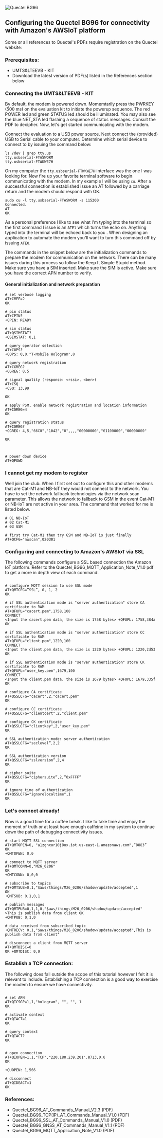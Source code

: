 
![Quectel BG96](https://www.quectel.com/UploadImage/Product/20171016161456212.png)


## Configuring the Quectel BG96 for connectivity with Amazon's AWSIoT platform
Some or all references to Quectel's PDFs require registration on the Quectel website:

### Prerequisites:
 - UMTS&LTEEVB - KIT
 - Download the latest version of PDF(s) listed in the References section below

### Connecting the UMTS&LTEEVB - KIT

By default, the modem is powered down. Momemtarily press the PWRKEY (500 ms) on the evaluation kit to initiate the powerup sequence. The red POWER led and green STATUS led should be illuminated. You may also see the blue NET_STA led flashing a sequence of status messages. Consult the PDF to decipher. Now, let's get started communicating with the modem.

Connect the evaluation to a USB power source. Next connect the (provided) USB to Serial cable to your computer. Determine which serial device to connect to by issuing the command below:

```console
ls /dev | grep tty.us
tty.usbserial-FTASWORM
tty.usbserial-FTWKWE7H
```

On my computer the `tty.usbserial-FTWKWE7H` interface was the one I was looking for. Now fire up your favorite terminal software to begin communicating with the modem. In my example I will be using `cu`. After a successful connection is established issue an AT followed by a carriage return and the modem should respond with OK.

```console
sudo cu -l tty.usbserial-FTASWORM -s 115200
Connected.
AT
OK
```

As a personal preference I like to see what I'm typing into the terminal so the first command I issue is an `ATE1` which turns the echo on. Anything typed into the terminal will be echoed back to you . When designing an application to automate the modem you'll want to turn this command off by issuing `ATE0`. 

The commands in the snippet below are the initialization commands to prepare the modem for communication on the network. There can be many issues during this process so follow the Keep It Simple Stupid method. Make sure you have a SIM inserted. Make sure the SIM is active. Make sure you have the correct APN number to verify.

#### General initialization and network preparation
```console
# set verbose logging
AT+CMEE=2
OK

# pin status
AT+CPIN?
+CPIN: READY

# sim status
AT+QSIMSTAT?
+QSIMSTAT: 0,1

# query operator selection
AT+COPS?
+COPS: 0,0,"T-Mobile Hologram",0

# query network registration
AT+CGREG?
+CGREG: 0,5

# signal quality (response: <rssi>, <ber>)
AT+CSQ
+CSQ: 13,99

OK

# apply PSM, enable network registration and location information
AT+CGREG=4
OK

# query registration status
AT+CGREG?
+CGREG: 4,5,"66C0","1042","0",,,,"00000000","01100000","00000000"

OK



# power down device
AT+QPOWD

```

### I cannot get my modem to register
Well join the club. When I first set out to configure this and other modems that are Cat-M1 and NB-IoT they would not connect to the network. You have to set the network fallback technologies via the network scan parameter. This allows the network to fallback to GSM in the event Cat-M1 or NB-IoT are not active in your area. The command that worked for me is listed below.

```console
# 01 NB-IoT
# 02 Cat-M1
# 03 GSM

# first try Cat-M1 then try GSM and NB-IoT is just finally
AT+QCFG="nwscan",020301
```

### Configuring and connecting to Amazon's AWSIoT via SSL

The following commands configure a SSL based connection the Amazon IoT platform. Refer to the Quectel_BG96_MQTT_Application_Note_V1.0 pdf to get a more in depth view of each command.

```console

# configure MQTT session to use SSL mode
AT+QMTCFG=”SSL”, 0, 1, 2
OK

# if SSL authentication mode is "server authentication" store CA certificate to RAM
AT+QFUPL="cacert.pem",1758,100
CONNECT
<Input the cacert.pem data, the size is 1758 bytes> +QFUPL: 1758,384a
OK

# if SSL authentication mode is "server authentication" store CC certificate to RAM
AT+QFUPL="client.pem",1220,100
CONNECT
<Input the client.pem data, the size is 1220 bytes> +QFUPL: 1220,2d53
OK

# if SSL authentication mode is "server authentication" store CK certificate to RAM
AT+QFUPL="user_key.pem",1679,100
CONNECT
<Input the client.pem data, the size is 1679 bytes> +QFUPL: 1679,335f
OK

# configure CA certificate
AT+QSSLCFG="cacert",2,"cacert.pem"
OK

# configure CC certificate
AT+QSSLCFG="clientcert",2,"client.pem"

# configure CK certificate
AT+QSSLCFG="clientkey",2,"user_key.pem"
OK

# SSL authentication mode: server authentication
AT+QSSLCFG="seclevel”,2,2
OK

# SSL authentication version
AT+QSSLCFG="sslversion”,2,4
OK

# cipher suite
AT+QSSLCFG="ciphersuite”,2,”0xFFFF”
OK

# ignore time of authentication
AT+QSSLCFG="ignorelocaltime",1
OK

```

### Let's connect already!

Now is a good time for a coffee break. I like to take time and enjoy the moment of truth or at least have enough caffeine in my system to continue down the path of debugging connectivity issues.

```console
# start MQTT SSL connection
AT+QMTOPEN=0, "a1zgnxur10j8ux.iot.us-east-1.amazonaws.com",”8883”
OK
+QMTOPEN: 0,0

# connect to MQTT server
AT+QMTCONN=0,"M26_0206"
OK
+QMTCONN: 0,0,0

# subscribe to topics
AT+QMTSUB=0,1,"$aws/things/M26_0206/shadow/update/accepted",1
OK
+QMTSUB: 0,1,0,1

# publish messages
AT+QMTPUB=0,1,1,0,"$aws/things/M26_0206/shadow/update/accepted"
>This is publish data from client OK
+QMTPUB: 0,1,0

# data received from subscribed topic
+QMTRECV: 0,1,"$aws/things/M26_0206/shadow/update/accepted",This is publish data from client"

# disconnect a client from MQTT server
AT+QMTDISC=0
OK +QMTDISC: 0,0
```



### Establish a TCP connection:
The following does fall outside the scope of this tutorial however I felt it is relevant to include. Establishing a TCP connection is a good way to exercise the modem to ensure we have connectivity. 

```console

# set APN
AT+QICSGP=1,1,"hologram", "", "", 1
OK

# activate context
AT+QIACT=1
OK

# query context
AT+QIACT?
OK


# open connection
AT+QIOPEN=1,1,"TCP","220.180.239.201",8713,0,0
OK

+QUOPEN: 1,566

# disconnect
AT+QIDEACT=1
OK
```



### References:

 - Quectel_BG96_AT_Commands_Manual_V2.3 (PDF)
 - Quectel_BG96_TCP(IP)_AT_Commands_Manual_V1.0 (PDF)
 - Quectel_BG96_SSL_AT_Commands_Manual_V1.0 (PDF)
 - Quectel_BG96_GNSS_AT_Commands_Manual_V1.1 (PDF)
 - Quectel_BG96_MQTT_Application_Note_V1.0 (PDF)